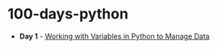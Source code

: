 # 100-days-python


- <b>Day 1</b> - [Working with Variables in Python to Manage Data](https://dhanukaperera.github.io/100-days-python/day-01/Notes)

